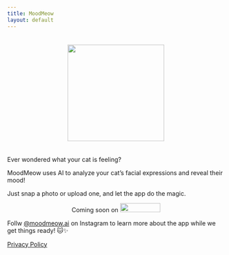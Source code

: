 ```yaml
---
title: MoodMeow
layout: default
---
```

<link rel="stylesheet" href="style.css">

<p style = "text-align: center">
  <img src="https://github.com/user-attachments/assets/d8e94048-9033-4a8f-b979-98300b2bad2d" width=224 height=224, style="padding: 20px">

</p>

Ever wondered what your cat is feeling? 

MoodMeow uses AI to analyze your cat’s facial expressions and reveal their mood! 

Just snap a photo or upload one, and let the app do the magic.

<p align='center'>
  Coming soon on 
  <img src="https://github.com/user-attachments/assets/8a9b83d6-9f5e-434e-b118-012c8e9f4087" width=93 height=21>
</p>

Follw [@moodmeow.ai](https://www.instagram.com/moodmeow.ai?igsh=djZsZHRod25nb3Qz) on Instagram to learn more about the app while we get things ready! 🐱✨

[Privacy Policy](privacy_policy.md)
